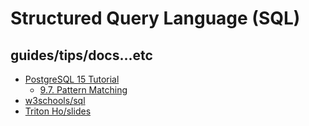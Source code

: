 # Structured Query Language (SQL)

## guides/tips/docs...etc

* [PostgreSQL 15 Tutorial](https://www.postgresql.org/docs/15/tutorial.html)
    * [9.7. Pattern Matching](https://www.postgresql.org/docs/15/functions-matching.html)
* [w3schools/sql](https://www.w3schools.com/sql/)
* [Triton Ho/slides](https://github.com/TritonHo/slides/tree/master)